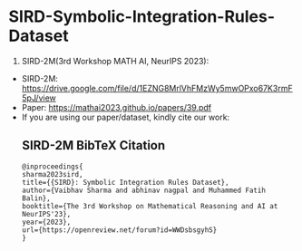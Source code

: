 # SIRD-Symbolic-Integration-Rules-Dataset

1. SIRD-2M(3rd Workshop MATH AI, NeurIPS 2023):
* SIRD-2M: https://drive.google.com/file/d/1EZNG8MrlVhFMzWy5mwOPxo67K3rmF5pJ/view
* Paper: https://mathai2023.github.io/papers/39.pdf
* If you are using our paper/dataset, kindly cite our work:
  ## SIRD-2M BibTeX Citation
  ```
  @inproceedings{
  sharma2023sird,
  title={{SIRD}: Symbolic Integration Rules Dataset},
  author={Vaibhav Sharma and abhinav nagpal and Muhammed Fatih Balin},
  booktitle={The 3rd Workshop on Mathematical Reasoning and AI at NeurIPS'23},
  year={2023},
  url={https://openreview.net/forum?id=WWDsbsgyhS}
  }
